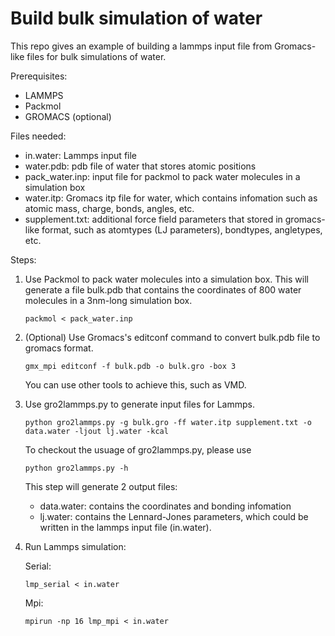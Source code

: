 # Build bulk simulation of water

This repo gives an example of building a lammps input file from Gromacs-like files for bulk simulations of water.

Prerequisites:

* LAMMPS
* Packmol
* GROMACS (optional)

Files needed:

* in.water: Lammps input file
* water.pdb: pdb file of water that stores atomic positions
* pack_water.inp: input file for packmol to pack water molecules in a simulation box
* water.itp: Gromacs itp file for water, which contains infomation such as atomic mass, charge, bonds, angles, etc.
* supplement.txt: additional force field parameters that stored in gromacs-like format, such as atomtypes (LJ parameters), bondtypes, angletypes, etc.

Steps:

1. Use Packmol to pack water molecules into a simulation box. This will generate a file bulk.pdb that contains the coordinates of 800 water molecules in a 3nm-long simulation box.

    `packmol < pack_water.inp`

2. (Optional) Use Gromacs's editconf command to convert bulk.pdb file to gromacs format.

    `gmx_mpi editconf -f bulk.pdb -o bulk.gro -box 3`

    You can use other tools to achieve this, such as VMD.

3. Use gro2lammps.py to generate input files for Lammps.

    `python gro2lammps.py -g bulk.gro -ff water.itp supplement.txt -o data.water -ljout lj.water -kcal`

    To checkout the usuage of gro2lammps.py, please use 

    `python gro2lammps.py -h`

    This step will generate 2 output files: 
    
    * data.water: contains the coordinates and bonding infomation
    * lj.water: contains the Lennard-Jones parameters, which could be written in the lammps input file (in.water).

4. Run Lammps simulation:

    Serial:

    `lmp_serial < in.water`

    Mpi:

    `mpirun -np 16 lmp_mpi < in.water`
